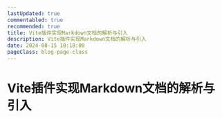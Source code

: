 ```yaml
---
lastUpdated: true
commentabled: true
recommended: true
title: Vite插件实现Markdown文档的解析与引入
description: Vite插件实现Markdown文档的解析与引入
date: 2024-08-15 10:18:00
pageClass: blog-page-class
---
```


# Vite插件实现Markdown文档的解析与引入 #
